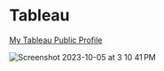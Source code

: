 # Tableau

[My Tableau Public Profile](https://public.tableau.com/app/profile/clara.bach/vizzes)

![Screenshot 2023-10-05 at 3 10 41 PM](https://github.com/bachbaongan/Portfolio_Data/assets/144385168/50bbe573-b770-4bbf-b1a3-69925c1e35c1)
